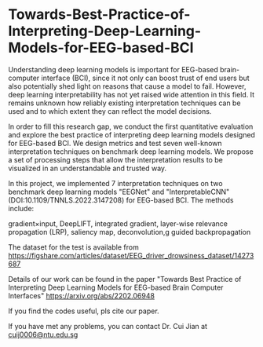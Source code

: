 # Towards-Best-Practice-of-Interpreting-Deep-Learning-Models-for-EEG-based-BCI
Understanding deep learning models is important for EEG-based brain-computer interface (BCI), since it not only can boost trust of end users but also potentially shed light on reasons that cause a model to fail. However, deep learning interpretability has not yet raised wide attention in this field. It remains unknown how reliably existing interpretation techniques can be used and to which extent they can reflect the model decisions. 

In order to fill this research gap, we conduct the first quantitative evaluation and explore the best practice of interpreting deep learning models designed for EEG-based BCI. We design metrics and test seven well-known interpretation techniques on benchmark deep learning models. We propose a set of processing steps that allow the interpretation results to be visualized in an understandable and trusted way.

In this project, we implemented 7 interpretation techniques on two benchmark deep learning models "EEGNet" and "InterpretableCNN" (DOI:10.1109/TNNLS.2022.3147208) for EEG-based BCI. The methods include:
    
gradient×input, 
DeepLIFT, 
integrated gradient, 
layer-wise relevance propagation (LRP),
saliency map, 
deconvolution,g
guided backpropagation

The dataset for the test is available from 
https://figshare.com/articles/dataset/EEG_driver_drowsiness_dataset/14273687

Details of our work can be found in the paper 
"Towards Best Practice of Interpreting Deep Learning Models for EEG-based Brain Computer Interfaces"
https://arxiv.org/abs/2202.06948

If you find the codes useful, pls cite our paper.

If you have met any problems, you can contact Dr. Cui Jian at cuij0006@ntu.edu.sg



